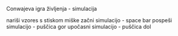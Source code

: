 Conwajeva igra življenja - simulacija

nariši vzores s stiskom miške
začni simulacijo - space bar
pospeši simulacijo - puščica gor
upočasni simulacijo - puščica dol
